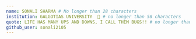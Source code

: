 ```yaml
---
name: SONALI SHARMA # No longer than 28 characters
institution: GALGOTIAS UNIVERSITY  🚩 # no longer than 58 characters
quote: LIFE HAS MANY UPS AND DOWNS, I CALL THEM BUGS!! # no longer than 100 characters, avoid using quotes(") to guarantee the format remains the same.
github_user: sonali2105
---
```

